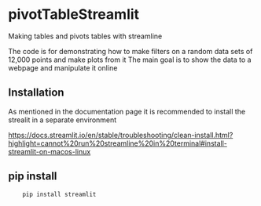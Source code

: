 # pivotTableStreamlit
Making tables and pivots tables with streamline

The code is for demonstrating how to make filters on a random data sets of 12,000 points and make plots from it
The main goal is to show the data to a webpage and manipulate it online


## Installation

As mentioned in the documentation page it is recommended to install the strealit in a separate environment

https://docs.streamlit.io/en/stable/troubleshooting/clean-install.html?highlight=cannot%20run%20streamline%20in%20terminal#install-streamlit-on-macos-linux

## pip install

```python
    pip install streamlit 
```
